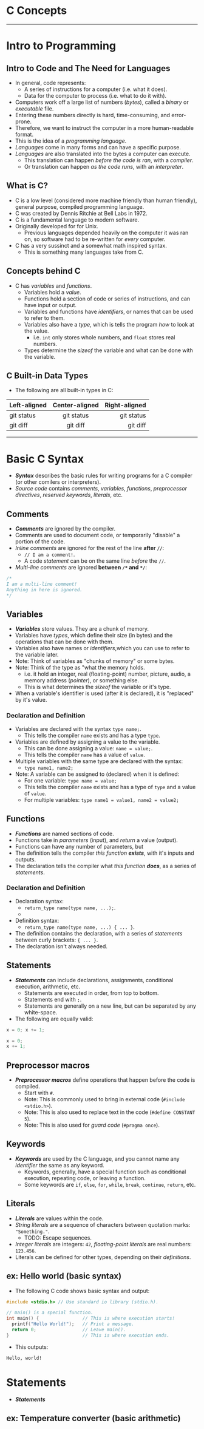 # C Concepts

---

# Intro to Programming
## Intro to Code and The Need for Languages
- In general, code represents:
	- A series of instructions for a computer (i.e. what it does).
	- Data for the computer to process (i.e. what to do it with).
- Computers work off a large list of numbers (_bytes_), called a _binary_ or _executable_ file.
- Entering these numbers directly is hard, time-consuming, and error-prone.
- Therefore, we want to instruct the computer in a more human-readable format.
- This is the idea of a _programming language_.
- _Languages_ come in many forms and can have a specific purpose.
- _Languages_ are also translated into the bytes a computer can execute.
	- This translation can happen _before the code is ran_, with a _compiler_.
 	- Or translation can happen _as the code runs_, with an _interpreter_.
## What is C?
- C is a low level (considered more machine friendly than human friendly), general purpose, compiled programming language.
- C was created by Dennis Ritchie at Bell Labs in 1972.
- C is a fundamental language to modern software.
- Originally developed for for Unix.
	- Previous languages depended heavily on the computer it was ran on, so software had to be re-written for _every_ computer.
- C has a very sussinct and a somewhat math inspired syntax.
	- This is something many languages take from C.
## Concepts behind C
- C has _variables_ and _functions_.
 	- Variables hold a _value_.
	- Functions hold a section of code or series of instructions, and can have input or output.
	- Variables and functions have _identifiers_, or names that can be used to refer to them.
 	- Variables also have a _type_, which is tells the program _how_ to look at the value.
		- i.e. `int` only stores whole numbers, and `float` stores real numbers.
	- Types determine the _sizeof_ the variable and what can be done with the variable.
## C Built-in Data Types
- The following are all built-in types in C:

| Left-aligned | Center-aligned | Right-aligned |
| :---         |     :---:      |          ---: |
| git status   | git status     | git status    |
| git diff     | git diff       | git diff      |


---

# Basic C Syntax
- **_Syntax_** describes the basic rules for writing programs for a C compiler (or other comilers or interpreters).
- _Source code_ contains _comments_, _variables_, _functions_, _preprocessor directives_, _reserved keywords_, _literals_, etc.
## Comments
- **_Comments_** are ignored by the compiler.
- Comments are used to document code, or temporarily "disable" a portion of the code.
- _Inline comments_ are ignored for the rest of the line **after `//`**:
	- `// I am a comment!`.
	- A code _statement_ can be on the same line *before* the `//`.
- *Multi-line comments* are ignored **between `/*` and `*/`**:
```C
/*
I am a multi-line comment!
Anything in here is ignored.
*/
```
## Variables
- **_Variables_** store values. They are a chunk of memory.
- Variables have _types_, which define their size (in bytes) and the operations that can be done with them.
- Variables also have names or _identifiers_,which you can use to refer to the variable later.
- Note: Think of variables as "chunks of memory" or some bytes.
- Note: Think of the type as "what the memory holds.
	- i.e. it hold an integer, real (floating-point) number, picture, audio, a memory address (_pointer_), or something else.
	- This is what determines the _sizeof_ the variable or it's type.
- When a variable's identifier is used (after it is declared), it is "replaced" by it's value.
### Declaration and Definition
- Variables are declared with the syntax `type name;`.
	- This tells the compiler `name` exists and has a type `type`.
- Variables are defined by assigning a value to the variable.
	- This can be done assigning a value: `name = value;`.
	- This tells the compiler `name` has a value of `value`.
- Multiple variables with the same type are declared with the syntax:
	- `type name1, name2;`
- Note: A variable can be assigned to (declared) when it is defined:
	- For one variable: `type name = value;`
 	- This tells the compiler `name` exists and has a type of `type` and a value of `value`.
  	- For multiple variables: `type name1 = value1, name2 = value2;`
## Functions
- **_Functions_** are named sections of code.
- Functions take in _parameters_ (input), and _return_ a value (output).
- Functions can have any number of parameters, but 
- The definition tells the compiler _this function **exists**_, with it's inputs and outputs.
- The declaration tells the compiler what _this function **does**_, as a series of _statements_.
### Declaration and Definition
- Declaration syntax:
	- `return_type name(type name, ...);`.
  	- 
- Definition syntax:
	- `return_type name(type name, ...) { ... }`.
- The definition contains the declaration, with a series of _statements_ between curly brackets: `{ ... }`. 
- The declaration isn't always needed.
	
## Statements
- **_Statements_** can include declarations, assignments, conditional execution, arithmetic, etc.
	- Statements are executed in order, from top to bottom.
	- Statements end with `;`.
	- Statements are generally on a new line, but can be separated by any white-space.
- The following are equally valid:
```C
x = 0; x += 1;
```
```C
x = 0;
x += 1;
```
## Preprocessor macros
- **_Preprocessor macros_** define operations that happen before the code is compiled.
	- Start with `#`.
	- Note: This is commonly used to bring in external code (`#include <stdio.h>`).
	- Note: This is also used to replace text in the code (`#define CONSTANT 5`).
	- Note: This is also used for _guard code_ (`#pragma once`).
## Keywords
- **_Keywords_** are used by the C language, and you cannot name any _identifier_ the same as any keyword.
	- Keywords, generally, have a special function such as conditional execution, repeating code, or leaving a function.
	- Some keywords are `if`, `else`, `for`, `while`, `break`, `continue`, `return`, etc.
## Literals
- **_Literals_** are values within the code.
- _String literals_ are a sequence of characters between quotation marks: `"Something."`.
	- TODO: Escape sequences.
- _Integer literals_ are integers: `42`, _floating-point literals_ are real numbers: `123.456`.
- Literals can be defined for other types, depending on their _definitions_.
## ex: Hello world (basic syntax)
- The following C code shows basic syntax and output:
```C
#include <stdio.h> // Use standard io library (stdio.h).

// main() is a special function.
int main() {                // This is where execution starts!
  printf("Hello World!");	// Print a message.
  return 0;					// Leave main().
}                           // This is where execution ends.
```
- This outputs:
```bash
Hello, world!

```

# Statements
- **_Statements_** 
## ex: Temperature converter (basic arithmetic)
